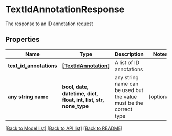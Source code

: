 # TextIdAnnotationResponse

The response to an ID annotation request

## Properties
Name | Type | Description | Notes
------------ | ------------- | ------------- | -------------
**text_id_annotations** | [**[TextIdAnnotation]**](TextIdAnnotation.md) | A list of ID annotations | 
**any string name** | **bool, date, datetime, dict, float, int, list, str, none_type** | any string name can be used but the value must be the correct type | [optional]

[[Back to Model list]](../README.md#documentation-for-models) [[Back to API list]](../README.md#documentation-for-api-endpoints) [[Back to README]](../README.md)



